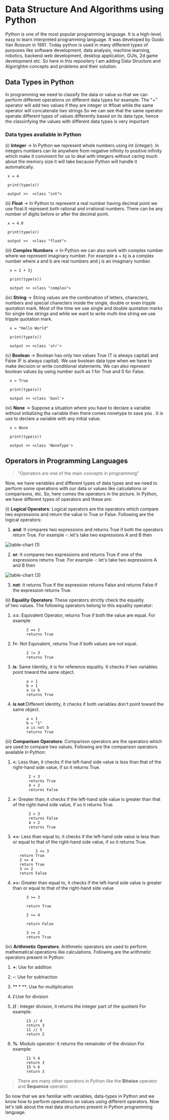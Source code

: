 # Data Structure And Algorithms using Python 

Python is one of the most popular programming language. It is a high-level, easy to learn interpreted programming language. It was developed by Guido Van Rossum in 1991. Today python is used in many different types of purposes like software development, data analysis, machine learning, robotics, backend web development, desktop application, GUIs, 2d game development etc. So here in this repositery I am adding Data Structure and Algorightm concepts and problems and their solution.

## Data Types in Python

In programming we need to classify the data or value so that we can perform different operations on different data types 
for example: The "+" operator will add two values if they are integer or #float while the same operator will concatenate two strings 
So we can see that the same operator operate different types of values differently based on its data type, hence the classinfying the values with different data types is very important

### Data types available in Python 

(i)  **Integer**
  -> In Python we represent whole numbers using int (integer). In integers numbers can lie anywhere from negative infinity to positive infinity which make it                convinient for us to deal with integers without caring much about the memory size it will take because Python will handle it automatically.
     
     x = 4
     
     print(type(x))
     
     output >>  <class "int">
  
  
  
(ii)  **Float**
  -> In Python to represent a real number having decimal point we use float.It represent both rational and irrational numbers. There can be any number of digits before        or after the decimal point.
     
     x = 4.0
     
     print(type(x))
     
     output >>  <class "float">



(iii)  **Complex Numbers**
   -> In Python we can also work with complex number where we represent imaginary number. For example a + bj is a complex number where a and b are real numbers and j         is an imaginary number.
      
      x = 2 + 3j
      
      print(type(x))
      
      output >> <class "complex">



(iv) **String**
   -> String values are the combination of letters, charecters, numbers and special charecters inside the single, double or even tripple quotation mark. Most of the 
      time we use single and double quotation marks for single line strings and while we want to write multi-line string we use tripple quotation mark.
      
      x = "Hello World"
      
      print(type(x))
      
      output >> <class 'str'>
 
 
 
(v)  **Boolean**
   -> Boolean has only two values True (T is always capital) and False (F is always capital). We use boolean data type when we have to make decision or write                 conditional statements. We can also represent boolean values by using number such as 1 for True and 0 for False.
      
      x = True
      
      print(type(x))
      
      output >> <class 'bool'>
 
 
 
(vi)  **None**
   -> Suppose a situation where you have to declare a variable without initializing tha variable then there comes nonetype to save you . It is use to declare a 
      variable with any initial value.
      
      x = None
      
      print(type(x))
      
      output >> <class 'NoneType'>


## Operators in Programming Languages

> "Operators are one of the main concepts in programming"

Now, we have variables and different types of data types and we need to perform some operations with our data or values like calculations or comparisons, etc. So, here comes the operators in the picture. In Python, we have different types of operators and these are:

(i) **Logical Operators**: Logical operators are the operators which compare two expressions and return the value in True or False. Following are the logical operators:

   1) **and**: It compares two expressions and returns True if both the 
      operators return True. For example -: let's take two expressions A 
      and B then 
       
![table-chart (1)](https://user-images.githubusercontent.com/93759322/189498988-9f2acf12-05fd-4a34-a308-a3893f7e59f1.png)

   2) **or**: It compares two expressions and returns True if one of the 
       expressions returns True. For example -: let's take two expressions 
       A and B then 

![table-chart (3)](https://user-images.githubusercontent.com/93759322/189499025-b3ddc663-78cb-4045-a8b0-680a68ba6e25.png)


   3) **not**: It returns True if the expression returns False and returns 
       False if the expression returns True.

(ii) **Equality Operators**: These operators strictly check the equality         
      of two values. The following operators belong to this equality 
      operator: 

   1) **==**: Equivalent Operator, returns True if both the value are 
          equal. For example 
                   
                2 == 2
                returns True

   2) **!=**: Not Equivalent, returns True if both values are not equal.
                
                2 != 3
                returns True

   3) **is**: Same Identity, it is for reference equality. It checks if 
        two variables point toward the same object.

                a = 1
                b = 1
                a is b
                returns True

   4) **is not**:Different Identity, it checks if both variables don't 
        point toward the same object.

                a = 1
                b = "1"
                a is not b
                returns True

(iii) **Comparison Operators**: Comparison operators are the 
      operators which are used to compare two values. Following are the 
      comparison operators available in Python:
   
   1) **<**: Less than, it checks if the left-hand side value is less than 
       that of the right-hand side value, if so it returns True.


                 2 < 3
                 returns True
                 4 < 2
                 returns False 

   2) **>**: Greater than, it checks if the left-hand side value is greater 
       than that of the right-hand side value, if so it returns True.

                 2 > 3
                 returns False
                 4 > 2
                 returns True

   3) **<=**: Less than equal to, it checks if the left-hand side value is 
       less than or equal to that of the right-hand side value, if so it 
       returns True.
       
                    3 <= 3
             return True
             2 <= 4
             return True
             3 <= 2
             return False
4) **>=**: Greater than equal to, it checks if the left-hand side value is greater than or equal to that of the right-hand side value
             
             3 >= 3
             
             return True
             
             2 >= 4
             
             return False
             
             3 >= 2
             return True
(iv) **Arithmetic Operators**: Arithmetic operators are used to 
       perform mathematical operations like calculations. Following are 
       the arithmetic operators present in Python:

   1) **+**: Use for addition

   2) **-**: Use for subtraction

   3) ** * **: Use for multiplication

   4) **/**:Use for division

   5) **//** : Integer division, it returns the integer part of the quotient
        For example:

                13 // 4
                return 3
                11 // 5 
                return 2
   
   6) **%**: Modulo operator: it returns the remainder of the division
        For example:
        
                11 % 4 
                return 3
                15 % 6
                return 3


> There are many other operators in Python like the **Bitwise** operator and **Sequence** operator. 



So now that we are familiar with variables, data-types in  Python and we know how to perform operations on values using different operators. Now let's talk about the real data structures present in Python programming language.

